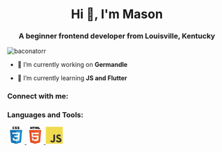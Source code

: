 <h1 align="center">Hi 👋, I'm Mason</h1>
<h3 align="center">A beginner frontend developer from Louisville, Kentucky</h3>

<p align="left"> <img src="https://komarev.com/ghpvc/?username=baconatorr&label=Profile%20views&color=0e75b6&style=flat" alt="baconatorr" /> </p>

- 🔭 I’m currently working on **Germandle**

- 🌱 I’m currently learning **JS and Flutter**

<h3 align="left">Connect with me:</h3>
<p align="left">
</p>

<h3 align="left">Languages and Tools:</h3>
<p align="left"> <a href="https://www.w3schools.com/css/" target="_blank" rel="noreferrer"> <img src="https://raw.githubusercontent.com/devicons/devicon/master/icons/css3/css3-original-wordmark.svg" alt="css3" width="40" height="40"/> </a> <a href="https://www.w3.org/html/" target="_blank" rel="noreferrer"> <img src="https://raw.githubusercontent.com/devicons/devicon/master/icons/html5/html5-original-wordmark.svg" alt="html5" width="40" height="40"/> </a> <a href="https://developer.mozilla.org/en-US/docs/Web/JavaScript" target="_blank" rel="noreferrer"> <img src="https://raw.githubusercontent.com/devicons/devicon/master/icons/javascript/javascript-original.svg" alt="javascript" width="40" height="40"/> </a> </p>

